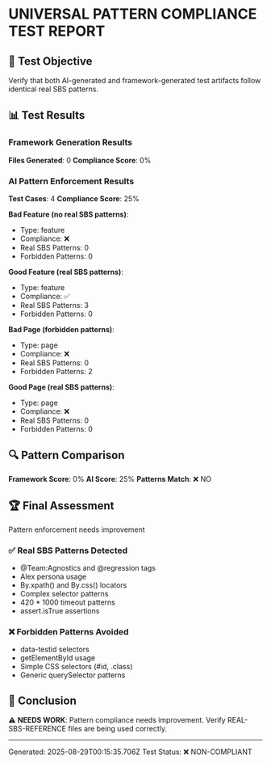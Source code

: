 # UNIVERSAL PATTERN COMPLIANCE TEST REPORT

## 🎯 Test Objective
Verify that both AI-generated and framework-generated test artifacts follow identical real SBS patterns.

## 📊 Test Results

### Framework Generation Results
**Files Generated**: 0
**Compliance Score**: 0%



### AI Pattern Enforcement Results  
**Test Cases**: 4
**Compliance Score**: 25%


**Bad Feature (no real SBS patterns)**:
- Type: feature
- Compliance: ❌
- Real SBS Patterns: 0
- Forbidden Patterns: 0

**Good Feature (real SBS patterns)**:
- Type: feature
- Compliance: ✅
- Real SBS Patterns: 3
- Forbidden Patterns: 0

**Bad Page (forbidden patterns)**:
- Type: page
- Compliance: ❌
- Real SBS Patterns: 0
- Forbidden Patterns: 2

**Good Page (real SBS patterns)**:
- Type: page
- Compliance: ❌
- Real SBS Patterns: 0
- Forbidden Patterns: 0


## 🔍 Pattern Comparison
**Framework Score**: 0%
**AI Score**: 25%
**Patterns Match**: ❌ NO

## 🏆 Final Assessment

Pattern enforcement needs improvement

### ✅ Real SBS Patterns Detected
- @Team:Agnostics and @regression tags
- Alex persona usage
- By.xpath() and By.css() locators
- Complex selector patterns
- 420 * 1000 timeout patterns
- assert.isTrue assertions

### ❌ Forbidden Patterns Avoided
- data-testid selectors
- getElementById usage
- Simple CSS selectors (#id, .class)
- Generic querySelector patterns

## 🚀 Conclusion

⚠️ **NEEDS WORK**: Pattern compliance needs improvement. Verify REAL-SBS-REFERENCE files are being used correctly.

---
Generated: 2025-08-29T00:15:35.706Z
Test Status: ❌ NON-COMPLIANT
